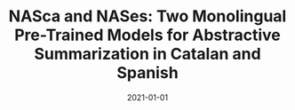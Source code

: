 ---
title: "NASca and NASes: Two Monolingual Pre-Trained Models for Abstractive Summarization in Catalan and Spanish"
collection: publications
venue: "Applied Sciences"
date: 2021-01-01
citation: 'Vicent Ahuir Esteve; Lluis Felip Hurtado Oliver; José Ángel González Barba; Encarnación Segarra Soriano. NASca and NASes: Two Monolingual Pre-Trained Models for Abstractive Summarization in Catalan and Spanish. Applied Sciences. 11, pp. 1 - 16. 2021. ISSN 2076-3417. DOI: 10.3390/app11219872'
---